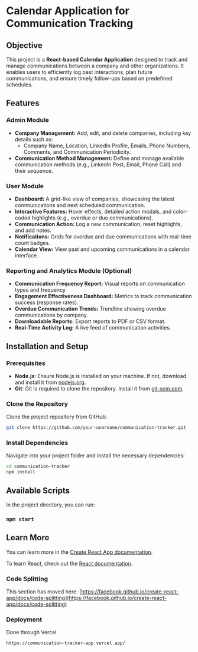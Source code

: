 # Calendar Application for Communication Tracking

## Objective

This project is a **React-based Calendar Application** designed to track and manage communications between a company and other organizations. It enables users to efficiently log past interactions, plan future communications, and ensure timely follow-ups based on predefined schedules.

## Features

### Admin Module
- **Company Management:** Add, edit, and delete companies, including key details such as:
    - Company Name, Location, LinkedIn Profile, Emails, Phone Numbers, Comments, and Communication Periodicity.
- **Communication Method Management:** Define and manage available communication methods (e.g., LinkedIn Post, Email, Phone Call) and their sequence.

### User Module
- **Dashboard:** A grid-like view of companies, showcasing the latest communications and next scheduled communication.
- **Interactive Features:** Hover effects, detailed action modals, and color-coded highlights (e.g., overdue or due communications).
- **Communication Action:** Log a new communication, reset highlights, and add notes.
- **Notifications:** Grids for overdue and due communications with real-time count badges.
- **Calendar View:** View past and upcoming communications in a calendar interface.

### Reporting and Analytics Module (Optional)
- **Communication Frequency Report:** Visual reports on communication types and frequency.
- **Engagement Effectiveness Dashboard:** Metrics to track communication success (response rates).
- **Overdue Communication Trends:** Trendline showing overdue communications by company.
- **Downloadable Reports:** Export reports to PDF or CSV format.
- **Real-Time Activity Log:** A live feed of communication activities.

## Installation and Setup

### Prerequisites
- **Node.js**: Ensure Node.js is installed on your machine. If not, download and install it from [nodejs.org](https://nodejs.org/).
- **Git**: Git is required to clone the repository. Install it from [git-scm.com](https://git-scm.com/).

### Clone the Repository
Clone the project repository from GitHub:

```bash
git clone https://github.com/your-username/communication-tracker.git
```

### Install Dependencies
Navigate into your project folder and install the necessary dependencies:
```bash
cd communication-tracker
npm install
```
## Available Scripts

In the project directory, you can run:

### `npm start`



## Learn More

You can learn more in the [Create React App documentation](https://facebook.github.io/create-react-app/docs/getting-started).

To learn React, check out the [React documentation](https://reactjs.org/).

### Code Splitting

This section has moved here: [https://facebook.github.io/create-react-app/docs/code-splitting](https://facebook.github.io/create-react-app/docs/code-splitting)


### Deployment
Done through Vercel
```
https://communication-tracker-app.vercel.app/
```

